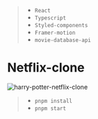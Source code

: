 > - `React`
> - `Typescript`
> - `Styled-components`
> - `Framer-motion`
> - `movie-database-api`

# Netflix-clone

![harry-potter-netflix-clone](https://user-images.githubusercontent.com/19653954/215355025-71c67c55-e5f8-415c-b972-45c3e94c9be8.png)

> - `pnpm install`
> - `pnpm start`
